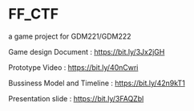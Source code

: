# FF_CTF
a game project for GDM221/GDM222

Game design Document : https://bit.ly/3Jx2jGH

Prototype Video : https://bit.ly/40nCwri

Bussiness Model and Timeline : https://bit.ly/42n9kT1

Presentation slide : https://bit.ly/3FAQZbl
